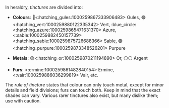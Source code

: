In heraldry, *tinctures* are divided into:

- **Colours**: :red_circle:<:hatching_gules:1000259867333906483> Gules, :green_circle:<:hatching_vert:1000259880122335342> Vert, :blue_circle:<:hatching_azure:1000259865471631370> Azure, <:sable:1000259882450157739><:hatching_sable:1000259875726688366> Sable, :purple_circle:<:hatching_purpure:1000259873348526201> Purpure

- **Metals**: :yellow_circle:<:hatching_or:1000259870211194890> Or, :white_circle::white_circle: Argent

- **Furs**: <:ermine:1000259861482840154> Ermine, <:vair:1000259886036299819> Vair, etc.

The *rule of tincture* states that colour can only touch metal, except for minor details and field divisions; furs can touch both. Keep in mind that the exact shades can vary. Various rarer tinctures also exist, but many dislike them; use with caution.
